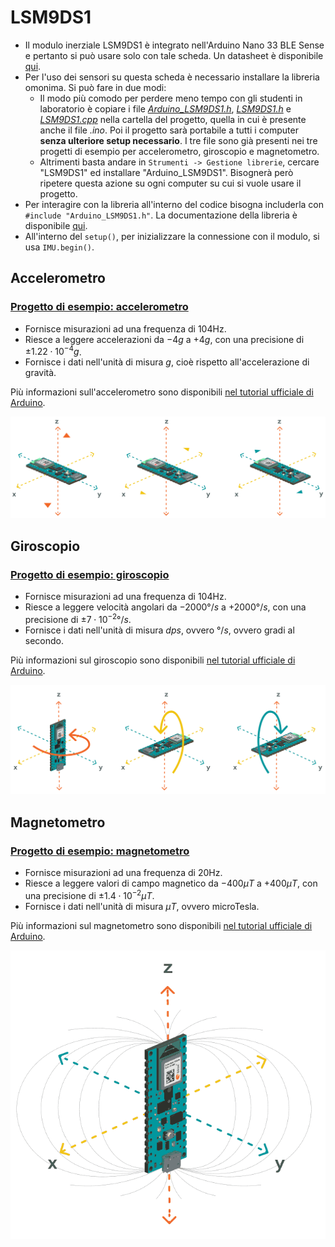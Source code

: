# LSM9DS1

- Il modulo inerziale LSM9DS1 è integrato nell'Arduino Nano 33 BLE Sense e pertanto si può usare solo con tale scheda. Un datasheet è disponibile [qui](https://cdn.sparkfun.com/assets/learn_tutorials/3/7/3/LSM9DS1_Datasheet.pdf).
- Per l'uso dei sensori su questa scheda è necessario installare la libreria omonima. Si può fare in due modi:
  - Il modo più comodo per perdere meno tempo con gli studenti in laboratorio è copiare i file [*Arduino_LSM9DS1.h*](./accelerometro/Arduino_LSM9DS1.h), [*LSM9DS1.h*](./accelerometro/LSM9DS1.h) e [*LSM9DS1.cpp*](./accelerometro/LSM9DS1.cpp) nella cartella del progetto, quella in cui è presente anche il file *.ino*. Poi il progetto sarà portabile a tutti i computer **senza ulteriore setup necessario**. I tre file sono già presenti nei tre progetti di esempio per accelerometro, giroscopio e magnetometro.
  - Altrimenti basta andare in `Strumenti -> Gestione librerie`, cercare "LSM9DS1" ed installare "Arduino_LSM9DS1". Bisognerà però ripetere questa azione su ogni computer su cui si vuole usare il progetto.
- Per interagire con la libreria all'interno del codice bisogna includerla con `#include "Arduino_LSM9DS1.h"`. La documentazione della libreria è disponibile [qui](https://www.arduino.cc/reference/en/libraries/arduino_lsm9ds1/).
- All'interno del `setup()`, per inizializzare la connessione con il modulo, si usa `IMU.begin()`.


## Accelerometro

### [Progetto di esempio: accelerometro](./accelerometro/accelerometro.ino)

- Fornisce misurazioni ad una frequenza di 104Hz.
- Riesce a leggere accelerazioni da $-4g$ a $+4g$, con una precisione di $\pm 1.22 \cdot 10^{-4}g$.
- Fornisce i dati nell'unità di misura $g$, cioè rispetto all'accelerazione di gravità.

Più informazioni sull'accelerometro sono disponibili [nel tutorial ufficiale di Arduino](https://docs.arduino.cc/tutorials/nano-33-ble-sense/imu-accelerometer).

![Orientazione](./assets/nano33BS_02_acceleration.png)


## Giroscopio

### [Progetto di esempio: giroscopio](./giroscopio/giroscopio.ino)

- Fornisce misurazioni ad una frequenza di 104Hz.
- Riesce a leggere velocità angolari da $-2000°/s$ a $+2000°/s$, con una precisione di $\pm 7 \cdot 10^{-2}°/s$.
- Fornisce i dati nell'unità di misura $dps$, ovvero $°/s$, ovvero gradi al secondo.

Più informazioni sul giroscopio sono disponibili [nel tutorial ufficiale di Arduino](https://docs.arduino.cc/tutorials/nano-33-ble-sense/imu-gyroscope).

![Orientazione](./assets/nano33BS_03_gyroscope.png)


## Magnetometro

### [Progetto di esempio: magnetometro](./magnetometro/magnetometro.ino)

- Fornisce misurazioni ad una frequenza di 20Hz.
- Riesce a leggere valori di campo magnetico da $-400\mu T$ a $+400\mu T$, con una precisione di $\pm 1.4 \cdot 10^{-2}\mu T$.
- Fornisce i dati nell'unità di misura $\mu T$, ovvero microTesla.

Più informazioni sul magnetometro sono disponibili [nel tutorial ufficiale di Arduino](https://docs.arduino.cc/tutorials/nano-33-ble-sense/imu-magnetometer).

![Orientazione](./assets/nano33BS_04_magnetometer.png)
